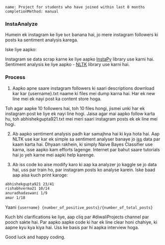 ```ngMeta
name: Project for students who have joined within last 8 months
completionMethod: manual
```

### InstaAnalyze

Humein ek instagram ke liye `bot` banana hai, jo mere instagram followers ki posts ka sentiment analysis karega.

Iske liye aapko:

Instagram se data scrap karne ke liye aapko [InstaPy](https://github.com/timgrossmann/InstaPy) library use karni hai.
Sentiment analysis ke liye aapko - [NLTK](http://www.nltk.org/howto/sentiment.html) library use karni hai.

### Process
1. Aapko apne saare instagram followers ki saari descriptions download kar kar {username}.txt naame ki files mei dump karna hai. Har ek new line mei ek nayi post ka content store hoga.
   
Toh agar aapke 10 followers hai, toh 10 files hongi, jismei unki har ek instagram post ke liye ek nayi line hogi.
Jaisa agar mai aapko follow karta hu, toh abhishekgupta921.txt mei meri saari instagram posts ek ek line mei hogi.

2. Ab aapko sentiment analysis padh kar samajhna hai ki kya hota hai. Aap NLTK use kar kar ek simple sa sentiment analyser banaye jo [iss](https://www.kaggle.com/c/si650winter11) data par kaam karta hai. Dhyaan rakhein, ki simply Naive Bayes Classifier use karna, isse aapko kam efforts lagenge. Internet par bahut saare tutorials hai jo yeh karne mei aapki help karenge.

3. Ab iss code ko aise modify karo ki aap ka analyzer jo kaggle se jo data hai, uss par train ho, par instagram posts ko analyse karein. Iske baad aap aisa kuch print karoge:

```markdown
abhishekgupta921 23/41
rishabhverma21 10/14
anuradhadaswani 1/9
amar 1/18
```

Yaani
`{username} {number_of_positive_posts}/{number_of_total_posts}`

Kuch bhi clarifications ke liye, aap cliq par #diwaliProjects channel par pooch sakte hai. Par aapko aapke code ki har ek line clear honi chahiye, ki aapne kyu kya kiya hai. Uss ke basis par hi aapka interview hoga.

Good luck and happy coding.
